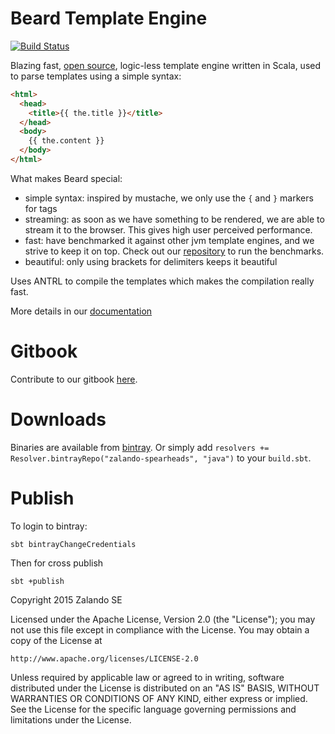 # Beard Template Engine

[![Build Status](https://travis-ci.org/zalando/beard.svg)](https://travis-ci.org/zalando/beard)

Blazing fast, [open source](https://github.com/zalando/beard), logic-less template engine written in Scala, used to parse templates using a simple syntax:

```html
<html>
  <head>
	<title>{{ the.title }}</title>
  </head>
  <body>
	{{ the.content }}
  </body>
</html>
```

What makes Beard special:

  - simple syntax: inspired by mustache, we only use the `{` and `}` markers for tags
  - streaming: as soon as we have something to be rendered, we are able to stream it to the browser. This gives high user perceived performance.
  - fast: have benchmarked it against other jvm template engines, and we strive to keep it on top. Check out our [repository](https://github.com/zalando/beard) to run the benchmarks.
  - beautiful: only using brackets for delimiters keeps it beautiful

Uses ANTRL to compile the templates which makes the compilation really fast.

More details in our [documentation](https://danpersa.gitbooks.io/beard/content/)

# Gitbook

Contribute to our gitbook [here](https://github.com/danpersa/beard-book).

# Downloads
 
Binaries are available from [bintray](https://bintray.com/zalando-spearheads/java/beard/0.0.2/view). Or simply
add `resolvers += Resolver.bintrayRepo("zalando-spearheads", "java")` to your `build.sbt`.

# Publish

To login to bintray:

    sbt bintrayChangeCredentials

Then for cross publish

    sbt +publish

Copyright 2015 Zalando SE

Licensed under the Apache License, Version 2.0 (the "License");
you may not use this file except in compliance with the License.
You may obtain a copy of the License at

    http://www.apache.org/licenses/LICENSE-2.0

Unless required by applicable law or agreed to in writing, software
distributed under the License is distributed on an "AS IS" BASIS,
WITHOUT WARRANTIES OR CONDITIONS OF ANY KIND, either express or implied.
See the License for the specific language governing permissions and
limitations under the License.
